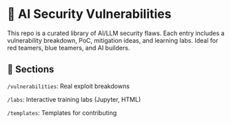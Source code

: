 # :brain: AI Security Vulnerabilities
This repo is a curated library of AI/LLM security flaws. Each entry includes a vulnerability breakdown, PoC, mitigation ideas, and learning labs. Ideal for red teamers, blue teamers, and AI builders.

## :file_folder: Sections

`/vulnerabilities`: Real exploit breakdowns

`/labs`: Interactive training labs (Jupyter, HTML)

`/templates`: Templates for contributing












